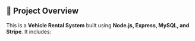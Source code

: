## 📌 Project Overview
This is a **Vehicle Rental System** built using **Node.js, Express, MySQL, and Stripe**. It includes:

